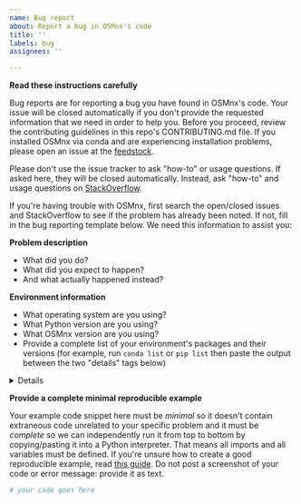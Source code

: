 ```yaml
---
name: Bug report
about: Report a bug in OSMnx's code
title: ''
labels: bug
assignees: ''

---
```


**Read these instructions carefully**

Bug reports are for reporting a bug you have found in OSMnx's code. Your issue will be closed automatically if you don't provide the requested information that we need in order to help you. Before you proceed, review the contributing guidelines in this repo's CONTRIBUTING.md file. If you installed OSMnx via conda and are experiencing installation problems, please open an issue at the [feedstock](https://github.com/conda-forge/osmnx-feedstock/issues).

Please don't use the issue tracker to ask "how-to" or usage questions. If asked here, they will be closed automatically. Instead, ask "how-to" and usage questions on [StackOverflow](https://stackoverflow.com/).

If you're having trouble with OSMnx, first search the open/closed issues and StackOverflow to see if the problem has already been noted. If not, fill in the bug reporting template below. We need this information to assist you:

**Problem description**
  - What did you do?
  - What did you expect to happen?
  - And what actually happened instead?

**Environment information**
  - What operating system are you using?
  - What Python version are you using?
  - What OSMnx version are you using?
  - Provide a complete list of your environment's packages and their versions (for example, run `conda list` or `pip list` then paste the output between the two "details" tags below)

<details>
# paste the output of your Python packages/versions here between these two "details" tags

</details>

**Provide a complete minimal reproducible example**

Your example code snippet here must be *minimal* so it doesn't contain extraneous code unrelated to your specific problem and it must be *complete* so we can independently run it from top to bottom by copying/pasting it into a Python interpreter. That means all imports and all variables must be defined. If you're unsure how to create a good reproducible example, read [this guide](https://stackoverflow.com/help/minimal-reproducible-example). Do not post a screenshot of your code or error message: provide it as text.

```python
# your code goes here

```
